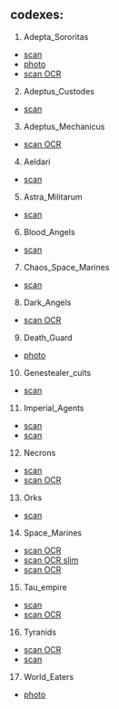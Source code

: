 ## codexes:
1. Adepta_Sororitas
 - [scan](codex_10th/Adepta_Sororitas_10th.pdf)
 - [photo](codex_10th/Adepta_Sororitas_10th_2.pdf)
 - [scan OCR](codex_10th/Adepta_Sororitas_10th_3.pdf)
2. Adeptus_Custodes
  - [scan](codex_10th/Adeptus_Custodes_10th.pdf)
3. Adeptus_Mechanicus
  - [scan OCR](codex_10th/Adeptus_Mechanicus_10th.pdf)
4. Aeldari
  - [scan](codex_10th/Aeldari_10th.pdf)
5. Astra_Militarum
  - [scan](codex_10th/Astra_Militarum_10th.pdf)
6. Blood_Angels
  - [scan](codex_10th/Blood_Angels_10th.pdf)
7. Chaos_Space_Marines
  - [scan](codex_10th/Chaos_Space_Marines_10th.pdf)
8. Dark_Angels
  - [scan OCR](codex_10th/Dark_Angels_10th.pdf)
9. Death_Guard
  - [photo](codex_10th/Death_Guard_10th.pdf)
10. Genestealer_cults
  - [scan](codex_10th/Genestealer_cults_10th.pdf)
11. Imperial_Agents
  - [scan](codex_10th/Imperial_Agents_10th.pdf)
  - [scan](codex_10th/Imperial_Agents_10th_2.pdf)
12. Necrons
  - [scan](codex_10th/Necrons_10th.pdf)
  - [scan OCR](codex_10th/Necrons_10th_2.pdf)
13. Orks
  - [scan](codex_10th/Orks_10th.pdf)
14. Space_Marines
  - [scan OCR](codex_10th/Space_Marines_10th.pdf)
  - [scan OCR slim](codex_10th/Space_Marines_10th_2.pdf)
  - [scan OCR](codex_10th/Space_Marines-10th_3.pdf)
15. Tau_empire
  - [scan](codex_10th/Tau_empire_10th.pdf)
  - [scan OCR](codex_10th/Tau_Empire_10th_2.pdf)
16. Tyranids
  - [scan OCR](codex_10th/Tyranids_10th.pdf)
  - [scan](codex_10th/Tyranid_10th_2.pdf)
17. World_Eaters
  - [photo](codex_10th/World_Eaters_10th.pdf)
